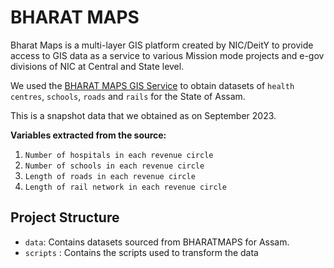 # BHARAT MAPS
Bharat Maps is a multi-layer GIS platform created by NIC/DeitY  to provide access to GIS data as a service to various Mission mode projects and e-gov divisions of NIC at Central and State level.

We used the [BHARAT MAPS GIS Service](https://bharatmaps.gov.in/newversion/map.aspx) to obtain datasets of `health centres`, `schools`, `roads` and `rails` for the State of Assam.

This is a snapshot data that we obtained as on September 2023.

**Variables extracted from the source:** 
1. `Number of hospitals in each revenue circle`
2. `Number of schools in each revenue circle`
3. `Length of roads in each revenue circle`
4. `Length of rail network in each revenue circle`

## Project Structure
- `data`: Contains datasets sourced from BHARATMAPS for Assam.
- `scripts` : Contains the scripts used to transform the data

